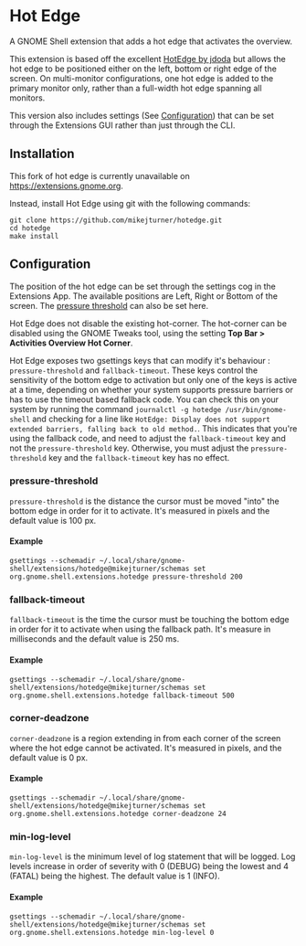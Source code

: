 # Hot Edge

A GNOME Shell extension that adds a hot edge that activates the overview. 

This extension is based off the excellent [HotEdge by jdoda](https://github.com/jdoda/hotedge) but allows the hot edge to be positioned either on the left, bottom or right edge of the screen. On multi-monitor configurations, one hot edge is added to the primary monitor only, rather than a full-width hot edge spanning all monitors.

This version also includes settings (See [Configuration](#configuration)) that can be set through the Extensions GUI rather than just through the CLI.

## Installation

This fork of hot edge is currently unavailable on https://extensions.gnome.org.

Instead, install Hot Edge using git with the following commands:

```
git clone https://github.com/mikejturner/hotedge.git
cd hotedge
make install
```

## Configuration

The position of the hot edge can be set through the settings cog in the Extensions App. The available positions are Left, Right or Bottom of the screen. The [pressure threshold](#pressure-threshold) can also be set here.

Hot Edge does not disable the existing hot-corner. The hot-corner can be disabled using the GNOME Tweaks tool, using the setting **Top Bar > Activities Overview Hot Corner**.

Hot Edge exposes two gsettings keys that can modify it's behaviour : `pressure-threshold` and `fallback-timeout`. These keys control the sensitivity of the bottom edge to activation but only one of the keys is active at a time, depending on whether your system supports pressure barriers or has to use the timeout based fallback code. You can check this on your system by running the command `journalctl -g hotedge /usr/bin/gnome-shell` and checking for a line like `HotEdge: Display does not support extended barriers, falling back to old method.`. This indicates that you're using the fallback code, and need to adjust the `fallback-timeout` key and not the `pressure-threshold` key. Otherwise, you must adjust the `pressure-threshold` key and the `fallback-timeout` key has no effect.

### pressure-threshold

`pressure-threshold` is the distance the cursor must be moved "into" the bottom edge in order for it to activate. It's measured in pixels and the default value is 100 px. 

#### Example
`gsettings --schemadir ~/.local/share/gnome-shell/extensions/hotedge@mikejturner/schemas set org.gnome.shell.extensions.hotedge pressure-threshold 200`

### fallback-timeout

`fallback-timeout` is the time the cursor must be touching the bottom edge in order for it to activate when using the fallback path. It's measure in milliseconds and the default value is 250 ms.

#### Example
`gsettings --schemadir ~/.local/share/gnome-shell/extensions/hotedge@mikejturner/schemas set org.gnome.shell.extensions.hotedge fallback-timeout 500`

### corner-deadzone

`corner-deadzone` is a region extending in from each corner of the screen where the hot edge cannot be activated. It's measured in pixels, and the default value is 0 px.

#### Example
`gsettings --schemadir ~/.local/share/gnome-shell/extensions/hotedge@mikejturner/schemas set org.gnome.shell.extensions.hotedge corner-deadzone 24`

### min-log-level
`min-log-level` is the minimum level of log statement that will be logged. Log levels increase in order of severity with 0 (DEBUG) being the lowest and 4 (FATAL) being the highest. The default value is 1 (INFO).

#### Example
`gsettings --schemadir ~/.local/share/gnome-shell/extensions/hotedge@mikejturner/schemas set org.gnome.shell.extensions.hotedge min-log-level 0`
 
